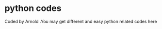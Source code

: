 # python codes








Coded by Arnold  .You may get different and easy python related codes here




